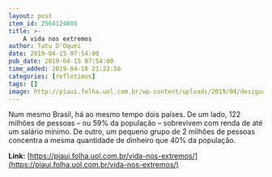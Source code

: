 ```yaml
---
layout: post
item_id: 2564124605
title: >-
    A vida nos extremos
author: Tatu D'Oquei
date: 2019-04-15 07:54:00
pub_date: 2019-04-15 07:54:00
time_added: 2019-04-18 21:22:56
categories: [refletimos]
tags: []
image: http://piaui.folha.uol.com.br/wp-content/uploads/2019/04/desigualdades_redes.jpg
---
```


Num mesmo Brasil, há ao mesmo tempo dois países. De um lado, 122 milhões de pessoas – ou 59% da população – sobrevivem com renda de até um salário mínimo. De outro, um pequeno grupo de 2 milhões de pessoas concentra a mesma quantidade de dinheiro que 40% da população.

**Link:** [https://piaui.folha.uol.com.br/vida-nos-extremos/](https://piaui.folha.uol.com.br/vida-nos-extremos/)

